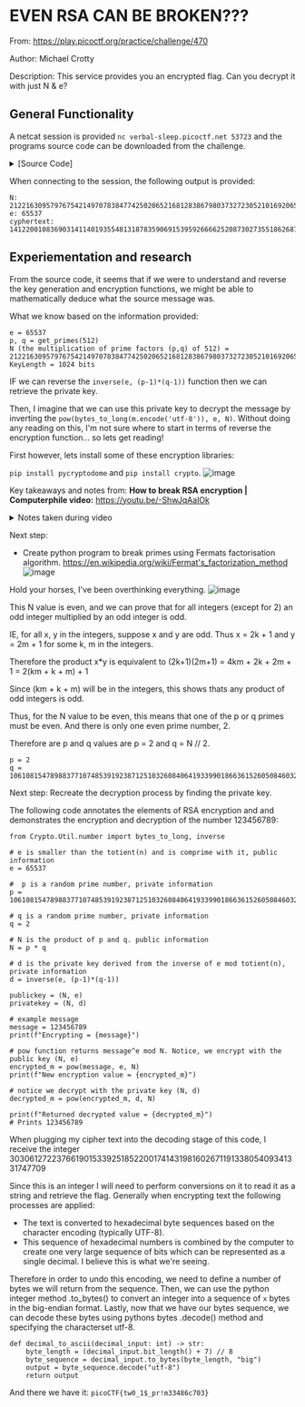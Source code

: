 <h1>EVEN RSA CAN BE BROKEN???</h1>

From: https://play.picoctf.org/practice/challenge/470

Author: Michael Crotty

Description: This service provides you an encrypted flag. Can you decrypt it with just N & e?

<h2>General Functionality</h2>

A netcat session is provided `nc verbal-sleep.picoctf.net 53723` and the programs source code can be downloaded from the challenge.

<details>
  <summary>[Source Code]
  </summary>
  
```
from sys import exit
from Crypto.Util.number import bytes_to_long, inverse
from setup import get_primes

e = 65537

def gen_key(k):
    """
    Generates RSA key with k bits
    """
    p,q = get_primes(k//2)
    N = p*q
    d = inverse(e, (p-1)*(q-1))

    return ((N,e), d)

def encrypt(pubkey, m):
    N,e = pubkey
    return pow(bytes_to_long(m.encode('utf-8')), e, N)

def main(flag):
    pubkey, _privkey = gen_key(1024)
    encrypted = encrypt(pubkey, flag) 
    return (pubkey[0], encrypted)

if __name__ == "__main__":
    flag = open('flag.txt', 'r').read()
    flag = flag.strip()
    N, cypher  = main(flag)
    print("N:", N)
    print("e:", e)
    print("cyphertext:", cypher)
    exit()
```
  
</details>

When connecting to the session, the following output is provided:
```
N: 21221630957976754214970783847742502065216812838679803732723052101692065654802835928739864576541365042832832333147154528905382496245223133324395030303392946
e: 65537
cyphertext: 14122001083690314114019355481318783590691539592666625208730273551862687121567174034584226311975431224378334933816636723598193649527456758876648464108277553
```

<h2>Experiementation and research</h2>

From the source code, it seems that if we were to understand and reverse the key generation and encryption functions, we might be able to mathematically deduce what the source message was. 

What we know based on the information provided:

```
e = 65537
p, q = get_primes(512)
N (the multiplication of prime factors (p,q) of 512) = 21221630957976754214970783847742502065216812838679803732723052101692065654802835928739864576541365042832832333147154528905382496245223133324395030303392946
KeyLength = 1024 bits
```

IF we can reverse the `inverse(e, (p-1)*(q-1))` function then we can retrieve the private key.

Then, I imagine that we can use this private key to decrypt the message by inverting the `pow(bytes_to_long(m.encode('utf-8')), e, N)`. Without doing any reading on this, I'm not sure where to start in terms of reverse the encryption function... so lets get reading!

First however, lets install some of these encryption libraries:

`pip install pycryptodome` and `pip install crypto`.
![image](https://github.com/user-attachments/assets/485516da-0f39-4d80-9454-e899d04ec5f3)

Key takeaways and notes from: **How to break RSA encryption | Computerphile video:** https://youtu.be/-ShwJqAalOk
<details>
  <summary> Notes taken during video
  </summary>
  
- Sign something using private key (d) (hiddne information)
- Verify the signiture using the public key (e, N) (public information).
- E is usually 65537
- N is calculating p * q which are prime numbers that are randomly generated. N can be multiple thousand bits long.
- Its possible that weak values for p and q can be found when a bad library is used to generate these random numbers
- Once we know p and q, we can calculate Euler's Totient which is = (p-1) * (q-1).
- e * d is congruent to 1 (mod totient(N)
- We want to find some number which when we multiply by e we get an intermediate value which when we reduce by the mod we get 1 again. If we find this then we would have found the private key.
- There exist other ways to calcualte the totient of N, IE brute foce, but this is unrealistic computationally.
- The fastest alternative is to factor N into p and q.
- Fermats factorisation algorithm can be used to break down p and q.
- N = a^2 - b^2 = (a+b)(a-b)
- b^2 = a^2 - N
- Let then test the sqrt(all integers of a squared minus N) the result when sqrt'd needs to be an integer and if it isn't we test the next integer (+1)
- Once you discover 'a' and 'b', you can do (a+b)(a-b) to get p and q which can then be used to calculate the private key.
</details>

Next step:
- Create python program to break primes using Fermats factorisation algorithm. https://en.wikipedia.org/wiki/Fermat's_factorization_method
![image](https://github.com/user-attachments/assets/5603ef36-beb4-4087-bfdd-cacb46f05148)

Hold your horses, I've been overthinking everything.
![image](https://github.com/user-attachments/assets/ae2e8952-201a-402a-adfc-611feef0d209)


This N value is even, and we can prove that for all integers (except for 2) an odd integer multiplied by an odd integer is odd.

IE, for all x, y in the integers, suppose x and y are odd. Thus x = 2k + 1 and y = 2m + 1 for some k, m in the integers. 

Therefore the product x*y is equivalent to (2k+1)(2m+1) = 4km + 2k + 2m + 1 = 2(km + k + m) + 1

Since (km + k + m) will be in the integers, this shows thats any product of odd integers is odd.

Thus, for the N value to be even, this means that one of the p or q primes must be even. And there is only one even prime number, 2.

Therefore are p and q values are p = 2 and q = N // 2.
```
p = 2
q = 10610815478988377107485391923871251032608406419339901866361526050846032827401417964369932288270682521416416166573577264452691248122611566662197515151696473
```

Next step:
Recreate the decryption process by finding the private key.

The following code annotates the elements of RSA encryption and and demonstrates the encryption and decryption of the number 123456789:

```
from Crypto.Util.number import bytes_to_long, inverse

# e is smaller than the totient(n) and is comprime with it, public information
e = 65537

#  p is a random prime number, private information
p = 10610815478988377107485391923871251032608406419339901866361526050846032827401417964369932288270682521416416166573577264452691248122611566662197515151696473

# q is a random prime number, private information
q = 2

# N is the product of p and q. public information
N = p * q

# d is the private key derived from the inverse of e mod totient(n), private information
d = inverse(e, (p-1)*(q-1))

publickey = (N, e)
privatekey = (N, d)

# example message
message = 123456789
print(f"Encrypting = {message}")

# pow function returns message^e mod N. Notice, we encrypt with the public key (N, e)
encrypted_m = pow(message, e, N)
print(f"New encryption value = {encrypted_m}")

# notice we decrypt with the private key (N, d)
decrypted_m = pow(encrypted_m, d, N)

print(f"Returned decrypted value = {decrypted_m}")
# Prints 123456789
```

When plugging my cipher text into the decoding stage of this code, I receive the integer 3030612722376619015339251852200174143198160267119133805409341331747709

Since this is an integer I will need to perform conversions on it to read it as a string and retrieve the flag. Generally when encrypting text the following processes are applied:
- The text is converted to hexadecimal byte sequences based on the character encoding (typically UTF-8).
- This sequence of hexadecimal numbers is combined by the computer to create one very large sequence of bits which can be represented as a single decimal. I believe this is what we're seeing.

Therefore in order to undo this encoding, we need to define a number of bytes we will return from the sequence. Then, we can use the python integer method .to_bytes() to convert an integer into a sequence of `x` bytes in the big-endian format. Lastly, now that we have our bytes sequence, we can decode these bytes using pythons bytes .decode() method and specifying the characterset utf-8.

```
def decimal_to_ascii(decimal_input: int) -> str:
    byte_length = (decimal_input.bit_length() + 7) // 8
    byte_sequence = decimal_input.to_bytes(byte_length, "big")
    output = byte_sequence.decode("utf-8")
    return output
```

And there we have it: `picoCTF{tw0_1$_pr!m33486c703}`
